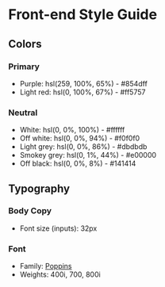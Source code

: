# Front-end Style Guide

## Colors

### Primary

- Purple: hsl(259, 100%, 65%) - #854dff
- Light red: hsl(0, 100%, 67%) - #ff5757

### Neutral

- White: hsl(0, 0%, 100%) - #ffffff
- Off white: hsl(0, 0%, 94%) - #f0f0f0
- Light grey: hsl(0, 0%, 86%) - #dbdbdb
- Smokey grey: hsl(0, 1%, 44%) - #e00000
- Off black: hsl(0, 0%, 8%) - #141414

## Typography

### Body Copy

- Font size (inputs): 32px

### Font

- Family: [Poppins](https://fonts.google.com/specimen/Poppins)
- Weights: 400i, 700, 800i
